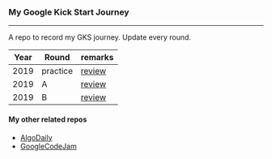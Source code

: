 ### My Google Kick Start Journey

---

A repo to record my GKS journey. Update every round.

| Year | Round    | remarks                            |
| ---- | -------- | ---------------------------------- |
| 2019 | practice | [review](/2019/practice/review.md) |
| 2019 | A        | [review](/2019/roundA/review.md)   |
| 2019 | B        | [review](/2019/roundB/review.md)   |

#### My other related repos

-   [AlgoDaily](https://github.com/calvinchankf/AlgoDaily)
-   [GoogleCodeJam](https://github.com/calvinchankf/GoogleCodeJam)
